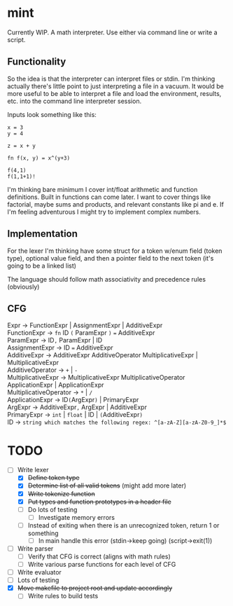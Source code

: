 # mint
Currently WIP. A math interpreter. Use either via command line or write a script.

## Functionality
So the idea is that the interpreter can interpret files or stdin. I'm thinking actually there's little point to just interpreting a file in a vacuum. It would be more useful to be able to interpret a file and load the environment, results, etc. into the command line interpreter session.


Inputs look something like this:

```
x = 3
y = 4

z = x + y

fn f(x, y) = x^(y+3)

f(4,1)
f(1,1+1)!
```

I'm thinking bare minimum I cover int/float arithmetic and function definitions. Built in functions can come later. I want to cover things like factorial, maybe sums and products, and relevant constants like pi and e. If I'm feeling adventurous I might try to implement complex numbers.

## Implementation
For the lexer I'm thinking have some struct for a token w/enum field (token type), 
optional value field, and then a pointer field to the next token (it's going to be a linked list)


The language should follow math associativity and precedence rules (obviously)

## CFG
Expr -> FunctionExpr | AssignmentExpr | AdditiveExpr\
FunctionExpr -> `fn` ID `(` ParamExpr `)` `=` AdditiveExpr\
ParamExpr -> ID`,` ParamExpr | ID\
AssignmentExpr -> ID `=` AdditiveExpr\
AdditiveExpr -> AdditiveExpr AdditiveOperator MultiplicativeExpr | MultiplicativeExpr\
AdditiveOperator -> `+` | `-`\
MultiplicativeExpr -> MultiplicativeExpr MultiplicativeOperator ApplicationExpr | ApplicationExpr\
MultiplicativeOperator -> `*` | `/`\
ApplicationExpr -> ID`(`ArgExpr`)` | PrimaryExpr\
ArgExpr -> AdditiveExpr`,` ArgExpr | AdditiveExpr\
PrimaryExpr -> `int` | `float` | ID | `(`AdditiveExpr`)`\
ID -> `string which matches the following regex: ^[a-zA-Z][a-zA-Z0-9_]*$`

# TODO
- [ ] Write lexer
    - [x] ~~Define token type~~
    - [x] ~~Determine list of all valid tokens~~ (might add more later)
    - [x] ~~Write tokenize function~~
    - [x] ~~Put types and function prototypes in a header file~~
    - [ ] Do lots of testing
        - [ ] Investigate memory errors
    - [ ] Instead of exiting when there is an unrecognized token, return 1 or something
        - [ ] In main handle this error (stdin->keep going) (script->exit(1))
- [ ] Write parser
    - [ ] Verify that CFG is correct (aligns with math rules)
    - [ ] Write various parse functions for each level of CFG
- [ ] Write evaluator
- [ ] Lots of testing
- [x] ~~Move makefile to project root and update accordingly~~
    - [ ] Write rules to build tests
